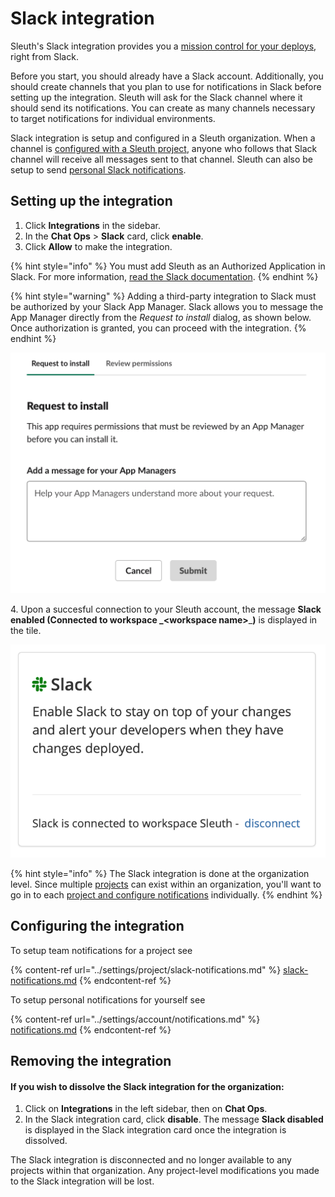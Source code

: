 # Slack integration

Sleuth's Slack integration provides you a [mission control for your deploys](../slack-mission-control/), right from Slack.

Before you start, you should already have a Slack account. Additionally, you should create channels that you plan to use for notifications in Slack before setting up the integration. Sleuth will ask for the Slack channel where it should send its notifications. You can create as many channels necessary to target notifications for individual environments.

Slack integration is setup and configured in a Sleuth organization. When a channel is [configured with a Sleuth project](../settings/project/slack-notifications.md), anyone who follows that Slack channel will receive all messages sent to that channel. Sleuth can also be setup to send [personal Slack notifications](../slack-mission-control/personal-notifications.md).

## Setting up the integration

1. Click **Integrations** in the sidebar.
2. In the **Chat Ops** > **Slack** card, click **enable**.
3. Click **Allow** to make the integration.

{% hint style="info" %}
You must add Sleuth as an Authorized Application in Slack. For more information, [read the Slack documentation](https://api.slack.com).
{% endhint %}

{% hint style="warning" %}
Adding a third-party integration to Slack must be authorized by your Slack App Manager. Slack allows you to message the App Manager directly from the _Request to install_ dialog, as shown below. Once authorization is granted, you can proceed with the integration.
{% endhint %}

![Adding Slack third-party integrations might require your App Manager's approval.](../.gitbook/assets/slack-request-to-install-screen.png)

4\. Upon a succesful connection to your Sleuth account, the message **Slack enabled (Connected to workspace \_\<workspace name>**\_**)** is displayed in the tile.

![](../.gitbook/assets/slack-integration-connected.png)

{% hint style="info" %}
The Slack integration is done at the organization level. Since multiple [projects](../modeling-your-deployments/projects/) can exist within an organization, you'll want to go in to each [project and configure notifications](../settings/project/slack-notifications.md) individually.
{% endhint %}

## Configuring the integration

To setup team notifications for a project see

{% content-ref url="../settings/project/slack-notifications.md" %}
[slack-notifications.md](../settings/project/slack-notifications.md)
{% endcontent-ref %}

To setup personal notifications for yourself see

{% content-ref url="../settings/account/notifications.md" %}
[notifications.md](../settings/account/notifications.md)
{% endcontent-ref %}

## Removing the integration

#### If you wish to dissolve the **Slack** integration for the organization:

1. Click on **Integrations** in the left sidebar, then on **Chat Ops**.
2. In the Slack integration card, click **disable**. The message **Slack disabled** is displayed in the Slack integration card once the integration is dissolved.

The Slack integration is disconnected and no longer available to any projects within that organization. Any project-level modifications you made to the Slack integration will be lost.
